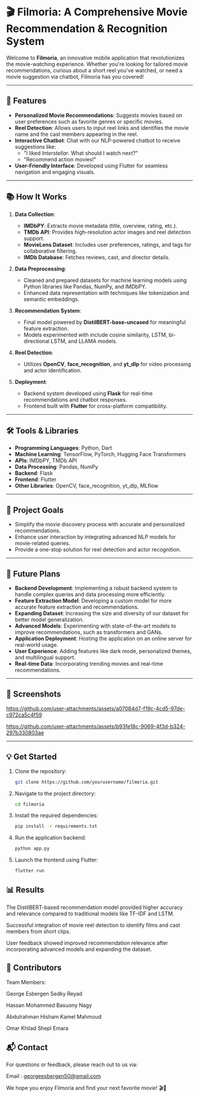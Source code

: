 # 🎬 **Filmoria: A Comprehensive Movie Recommendation & Recognition System**

Welcome to **Filmoria**, an innovative mobile application that revolutionizes the movie-watching experience. Whether you're looking for tailored movie recommendations, curious about a short reel you've watched, or need a movie suggestion via chatbot, Filmoria has you covered!

---

## 🚀 **Features**
- **Personalized Movie Recommendations**: Suggests movies based on user preferences such as favorite genres or specific movies.
- **Reel Detection**: Allows users to input reel links and identifies the movie name and the cast members appearing in the reel.
- **Interactive Chatbot**: Chat with our NLP-powered chatbot to receive suggestions like:
  - "I liked *Interstellar*. What should I watch next?"
  - "Recommend action movies!"
- **User-Friendly Interface**: Developed using Flutter for seamless navigation and engaging visuals.

---

## 📚 **How It Works**
1. **Data Collection**: 
   - **IMDbPY**: Extracts movie metadata (title, overview, rating, etc.).
   - **TMDb API**: Provides high-resolution actor images and reel detection support.
   - **MovieLens Dataset**: Includes user preferences, ratings, and tags for collaborative filtering.
   - **IMDb Database**: Fetches reviews, cast, and director details.

2. **Data Preprocessing**:
   - Cleaned and prepared datasets for machine learning models using Python libraries like Pandas, NumPy, and IMDbPY.
   - Enhanced data representation with techniques like tokenization and semantic embeddings.

3. **Recommendation System**:
   - Final model powered by **DistilBERT-base-uncased** for meaningful feature extraction.
   - Models experimented with include cosine similarity, LSTM, bi-directional LSTM, and LLAMA models.

4. **Reel Detection**:
   - Utilizes **OpenCV**, **face_recognition**, and **yt_dlp** for video processing and actor identification.

5. **Deployment**:
   - Backend system developed using **Flask** for real-time recommendations and chatbot responses.
   - Frontend built with **Flutter** for cross-platform compatibility.

---

## 🛠️ **Tools & Libraries**
- **Programming Languages**: Python, Dart
- **Machine Learning**: TensorFlow, PyTorch, Hugging Face Transformers
- **APIs**: IMDbPY, TMDb API
- **Data Processing**: Pandas, NumPy
- **Backend**: Flask
- **Frontend**: Flutter
- **Other Libraries**: OpenCV, face_recognition, yt_dlp, MLflow

---

## 🎯 **Project Goals**
- Simplify the movie discovery process with accurate and personalized recommendations.
- Enhance user interaction by integrating advanced NLP models for movie-related queries.
- Provide a one-stop solution for reel detection and actor recognition.

---

## 🔮 **Future Plans**
- **Backend Development**: Implementing a robust backend system to handle complex queries and data processing more efficiently.
- **Feature Extraction Model**: Developing a custom model for more accurate feature extraction and recommendations.
- **Expanding Dataset**: Increasing the size and diversity of our dataset for better model generalization.
- **Advanced Models**: Experimenting with state-of-the-art models to improve recommendations, such as transformers and GANs.
- **Application Deployment**: Hosting the application on an online server for real-world usage.
- **User Experience**: Adding features like dark mode, personalized themes, and multilingual support.
- **Real-time Data**: Incorporating trending movies and real-time recommendations.

---

## 📱 **Screenshots**



https://github.com/user-attachments/assets/a07084d7-f19c-4cd5-97de-c972ca5c4f59



https://github.com/user-attachments/assets/b93fe18c-9069-4f3d-b324-297b330803ae





---

## 💡 **Get Started**

1. Clone the repository:  
   ```bash
   git clone https://github.com/yourusername/filmoria.git

2. Navigate to the project directory:  
   ```bash
   cd filmoria

3. Install the required dependencies:

    ```bash
    pip install -r requirements.txt

4. Run the application backend:

    ```bash
    python app.py

5. Launch the frontend using Flutter:

    ```bash
    flutter run

## 📊 Results 
The DistilBERT-based recommendation model provided higher accuracy and relevance compared to traditional models like TF-IDF and LSTM.

Successful integration of movie reel detection to identify films and cast members from short clips.

User feedback showed improved recommendation relevance after incorporating advanced models and expanding the dataset.


## 🤝 Contributors 
Team Members:

George Esbergen Sedky Reyad

Hassan Mohammed Basuony Nagy

Abdulrahman Hisham Kamel Mahmoud

Omar Khilad Shepl Emara


##  📬 Contact 
For questions or feedback, please reach out to us via:

Email : georgeesbergen50@gmail.com

We hope you enjoy Filmoria and find your next favorite movie! 🎬🍿

